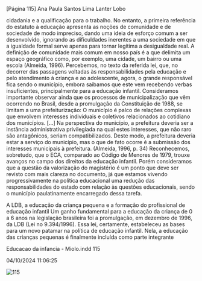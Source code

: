 [Página 115]
Ana Paula Santos Lima Lanter Lobo

cidadania e a qualificação para o trabalho. No entanto, a primeira referência do estatuto à educação apresenta as noções de comunidade e
de sociedade de modo impreciso, dando uma ideia de esforço comum
a ser desenvolvido, ignorando as dificuldades inerentes a uma sociedade em que a igualdade formal serve apenas para tornar legítima a
desigualdade real. A definição de comunidade mais comum em nosso
país é a que delimita um espaço geográfico como, por exemplo, uma
cidade, um bairro ou uma escola (Almeida, 1996).
Percebemos, no texto da referida lei, que, no decorrer das passagens voltadas às responsabilidades pela educação e pelo atendimento
à criança e ao adolescente, agora, o grande responsável fica sendo o
município, embora saibamos que este vem recebendo verbas insuficientes, principalmente para a educação infantil. Consideramos importante observar ainda que os processos de municipalização que vêm
ocorrendo no Brasil, desde a promulgação da Constituição de 1988, se
limitam a uma prefeiturização:
O município é palco de relações complexas que envolvem
interesses individuais e coletivos relacionados ao cotidiano
dos municípios. […] Na perspectiva do município, a prefeitura
deveria ser a instância administrativa privilegiada na qual
estes interesses, que não raro são antagônicos, seriam
compatibilizados. Deste modo, a prefeitura deveria estar a
serviço do município, mas o que de fato ocorre é a submissão
dos interesses municipais à prefeitura.
(Almeida, 1996, p. 34)
Reconhecemos, sobretudo, que o ECA, comparado ao Código de
Menores de 1979, trouxe avanços no campo dos direitos da educação
infantil. Porém consideramos que a questão da valorização do magistério é um ponto que deve ser revisto com mais clareza no documento,
já que estamos vivendo progressivamente na política educacional uma
redução das responsabilidades do estado com relação às questões
educacionais, sendo o município paulatinamente encarregado dessa
tarefa.

A LDB, a educação da criança pequena
e a formação do profissional de educação infantil
Um ganho fundamental para a educação da criança de 0 a 6 anos na
legislação brasileira foi a promulgação, em dezembro de 1996, da LDB
(Lei no 9.394/1996). Essa lei, certamente, estabeleceu as bases para
um novo patamar na política de educação infantil. Nela, a educação
das crianças pequenas é finalmente incluída como parte integrante


Educacao da infancia - Miolo.indd 115

04/10/2024 11:06:25

![115](./img/page_115-01.jpg)
